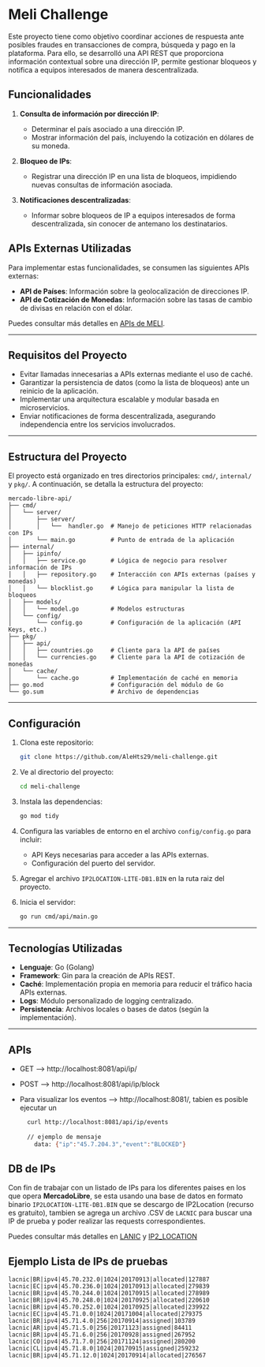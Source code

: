 # Meli Challenge

Este proyecto tiene como objetivo coordinar acciones de respuesta ante posibles fraudes en transacciones de compra, búsqueda y pago en la plataforma. Para ello, se desarrolló una API REST que proporciona información contextual sobre una dirección IP, permite gestionar bloqueos y notifica a equipos interesados de manera descentralizada.

## Funcionalidades

1. **Consulta de información por dirección IP**:
    - Determinar el país asociado a una dirección IP.
    - Mostrar información del país, incluyendo la cotización en dólares de su moneda.

2. **Bloqueo de IPs**:
    - Registrar una dirección IP en una lista de bloqueos, impidiendo nuevas consultas de información asociada.

3. **Notificaciones descentralizadas**:
    - Informar sobre bloqueos de IP a equipos interesados de forma descentralizada, sin conocer de antemano los destinatarios.

## APIs Externas Utilizadas

Para implementar estas funcionalidades, se consumen las siguientes APIs externas:
- **API de Países**: Información sobre la geolocalización de direcciones IP.
- **API de Cotización de Monedas**: Información sobre las tasas de cambio de divisas en relación con el dólar.

Puedes consultar más detalles en [APIs de MELI](https://developers.mercadolibre.com.ar/es_ar/ubicacion-y-monedas#close).

---

## Requisitos del Proyecto

- Evitar llamadas innecesarias a APIs externas mediante el uso de caché.
- Garantizar la persistencia de datos (como la lista de bloqueos) ante un reinicio de la aplicación.
- Implementar una arquitectura escalable y modular basada en microservicios.
- Enviar notificaciones de forma descentralizada, asegurando independencia entre los servicios involucrados.

---

## Estructura del Proyecto

El proyecto está organizado en tres directorios principales: `cmd/`, `internal/` y `pkg/`. A continuación, se detalla la estructura del proyecto:

```text
mercado-libre-api/
├── cmd/
│   └── server/
│       ├── server/
│       │   └──  handler.go  # Manejo de peticiones HTTP relacionadas con IPs
│       └── main.go          # Punto de entrada de la aplicación
├── internal/
│   ├── ipinfo/
│   │   ├── service.go       # Lógica de negocio para resolver información de IPs
│   │   ├── repository.go    # Interacción con APIs externas (países y monedas)
│   │   └── blocklist.go     # Lógica para manipular la lista de bloqueos
│   ├── models/
│   │   └── model.go         # Modelos estructuras
│   └── config/
│       └── config.go        # Configuración de la aplicación (API Keys, etc.)
├── pkg/
│   ├── api/
│   │   ├── countries.go     # Cliente para la API de países
│   │   └── currencies.go    # Cliente para la API de cotización de monedas
│   └── cache/
│       └── cache.go         # Implementación de caché en memoria
├── go.mod                   # Configuración del módulo de Go
└── go.sum                   # Archivo de dependencias
```

---

## Configuración

1. Clona este repositorio:
   ```bash
   git clone https://github.com/AleHts29/meli-challenge.git
   ```
2. Ve al directorio del proyecto:
   ```bash
   cd meli-challenge
   ```
3. Instala las dependencias:
   ```bash
   go mod tidy
   ```
4. Configura las variables de entorno en el archivo `config/config.go` para incluir:
    - API Keys necesarias para acceder a las APIs externas.
    - Configuración del puerto del servidor.
   
5. Agregar el archivo `IP2LOCATION-LITE-DB1.BIN` en la ruta raiz del proyecto.
   
6. Inicia el servidor:
   ```bash
   go run cmd/api/main.go
   ```

---

## Tecnologías Utilizadas

- **Lenguaje**: Go (Golang)
- **Framework**: Gin para la creación de APIs REST.
- **Caché**: Implementación propia en memoria para reducir el tráfico hacia APIs externas.
- **Logs**: Módulo personalizado de logging centralizado.
- **Persistencia**: Archivos locales o bases de datos (según la implementación).

---

## APIs
- GET    --> http://localhost:8081/api/ip/<IP>
- POST   --> http://localhost:8081/api/ip/block


- Para visualizar los eventos --> http://localhost:8081/, tabien es posible ejecutar un 
   ```bash
     curl http://localhost:8081/api/ip/events
     
     // ejemplo de mensaje
       data: {"ip":"45.7.204.3","event":"BLOCKED"}
   ```



## DB de IPs

Con fin de trabajar con un listado de IPs para los diferentes paises en los que opera **MercadoLibre**, se esta usando una base de datos en formato binario `IP2LOCATION-LITE-DB1.BIN` que se descargo de IP2Location (recurso es gratuito), tambien se agrega un archivo .CSV de `LACNIC` para buscar una IP de prueba y poder realizar las requests correspondientes.

Puedes consultar más detalles en [LANIC](https://ftp.lacnic.net/pub/stats/lacnic/) y [IP2_LOCATION](https://lite.ip2location.com/database-download)




## Ejemplo Lista de IPs de pruebas
```csv
lacnic|BR|ipv4|45.70.232.0|1024|20170913|allocated|127887
lacnic|EC|ipv4|45.70.236.0|1024|20170913|allocated|279839
lacnic|BR|ipv4|45.70.244.0|1024|20170915|allocated|278989
lacnic|BR|ipv4|45.70.248.0|1024|20170925|allocated|220610
lacnic|BR|ipv4|45.70.252.0|1024|20170925|allocated|239922
lacnic|EC|ipv4|45.71.0.0|1024|20171004|allocated|279375
lacnic|BR|ipv4|45.71.4.0|256|20170914|assigned|103789
lacnic|AR|ipv4|45.71.5.0|256|20171123|assigned|84411
lacnic|BR|ipv4|45.71.6.0|256|20170928|assigned|267952
lacnic|CO|ipv4|45.71.7.0|256|20171124|assigned|280200
lacnic|CL|ipv4|45.71.8.0|1024|20170915|assigned|259232
lacnic|BR|ipv4|45.71.12.0|1024|20170914|allocated|276567
```